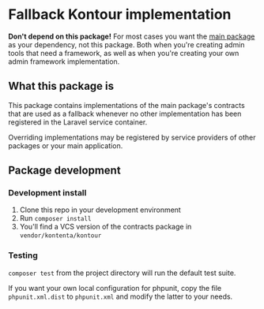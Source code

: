 # Fallback Kontour implementation

**Don't depend on this package!**
For most cases you want the [main package](https://packagist.org/packages/kontenta/kontour)
as your dependency, not this package.
Both when you're creating admin tools that need a framework,
as well as when you're creating your own admin framework implementation.

## What this package is

This package contains implementations of the main package's contracts that are used as a fallback whenever no other
implementation has been registered in the Laravel service container.

Overriding implementations may be registered by service providers of other packages or your main application.

## Package development

### Development install

1. Clone this repo in your development environment
2. Run `composer install`
3. You'll find a VCS version of the contracts package in `vendor/kontenta/kontour`

### Testing

`composer test` from the project directory will run the default test suite.

If you want your own local configuration for phpunit,
copy the file `phpunit.xml.dist` to `phpunit.xml` and modify the latter to your needs.
